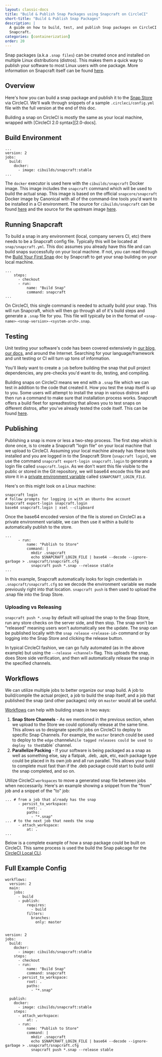 ```yaml
---
layout: classic-docs
title: "Build & Publish Snap Packages using Snapcraft on CircleCI"
short-title: "Build & Publish Snap Packages"
description: |
  A guide on how to build, test, and publish Snap packages on CircleCI using
  Snapcraft.
categories: [containerization]
order: 20
---
```


Snap packages (a.k.a `.snap files`) can be created once and installed on multiple Linux distributions (distros). This makes them a quick way to publish your software to most Linux users with one package. More information on Snapcraft itself can be found [here][snapcraft].

## Overview

Here's how you can build a snap package and publish it to the [Snap Store][snapcraft-store] via CircleCI. We'll walk through snippets of a sample `.circleci/config.yml` file with the full version at the end of this doc.

Building a snap on CircleCI is mostly the same as your local machine, wrapped with [CircleCI 2.0 syntax][2.0-docs].

## Build Environment

```
...
version: 2
jobs:
  build:
    docker:
      - image: cibuilds/snapcraft:stable
...
```

The `docker` executor is used here with the `cibuilds/snapcraft` Docker image. This image includes the `snapcraft` command which will be used to build the actual snap. This image is based on the official `snapcore/snapcraft` Docker image by Canonical with all of the command-line tools you'd want to be installed in a CI environment. The source for `cibuilds/snapcraft` can be found [here][cibuilds-snapcraft] and the source for the upstream image [here][snapcore-snapcraft].

## Running Snapcraft

To build a snap in any environment (local, company servers CI, etc) there needs to be a Snapcraft config file. Typically this will be located at `snap/snapcraft.yml`. This doc assumes you already have this file and can build snaps successfully on your local machine. If not, you can read through the [Build Your First Snap][snap-guide-1] doc by Snapcraft to get your snap building on your local machine.

```
...
    steps:
      - checkout
      - run:
          name: "Build Snap"
          command: snapcraft
...
```

On CircleCI, this single command is needed to actually build your snap. This will run Snapcraft, which will then go through all of it's build steps and generate a `.snap` file for you. This file will typically be in the format of `<snap-name>-<snap-version>-<system-arch>.snap`.

## Testing

Unit testing your software's code has been covered extensively in [our blog][blog], [our docs][docs], and around the Internet. Searching for your language/framework and unit testing or CI will turn up tons of information.

You'll likely want to create a `job` before building the snap that pull project dependencies, any pre-checks you'd want to do, testing, and compiling.

Building snaps on CircleCI means we end with a `.snap` file which we can test in addition to the code that created it. How you test the snap itself is up to you. Some users will attempt to install the snap in various distros and then run a command to make sure that installation process works. Snapcraft offers a build fleet for spreadtesting that allows you to test snaps on different distros, after you've already tested the code itself. This can be found [here][snapcraft-build].

## Publishing

Publishing a snap is more or less a two-step process. The first step which is done once, is to create a Snapcraft "login file" on your local machine that we upload to CircleCI. Assuming your local machine already has these tools installed and you are logged in to the Snapcraft Store (`snapcraft login`), we use the command `snapcraft export-login snapcraft.login` to generate a login file called `snapcraft.login`. As we don't want this file visible to the public or stored in the Git repository, we will base64 encode this file and store it in a [private environment variable][private-envars] called `$SNAPCRAFT_LOGIN_FILE`.

Here's on this might look on a Linux machine:

```
snapcraft login
# follow prompts for logging in with an Ubuntu One account
snapcraft export-login snapcraft.login
base64 snapcraft.login | xsel --clipboard
```

Once the base64 encoded version of the file is stored on CircleCI as a private environment variable, we can then use it within a build to automatically publish to the store.

```
...
      - run:
          name: "Publish to Store"
          command: |
            mkdir .snapcraft
            echo $SNAPCRAFT_LOGIN_FILE | base64 --decode --ignore-garbage > .snapcraft/snapcraft.cfg
            snapcraft push *.snap --release stable
...
```

In this example, Snapcraft automatically looks for login credentials in `.snapcraft/snapcraft.cfg` so we decode the environment variable we made previously right into that location. `snapcraft push` is then used to upload the .snap file into the Snap Store.

### Uploading vs Releasing

`snapcraft push *.snap` by default will upload the snap to the Snap Store, run any store checks on the server side, and then stop. The snap won't be "released" meaning users won't automatically see the update. The snap can be published locally with the `snap release <release-id>` command or by logging into the Snap Store and clicking the release button.

In typical CircleCI fashion, we can go fully automated (as in the above example) but using the `--release <channel>` flag. This uploads the snap, does Store side verification, and then will automatically release the snap in the specified channels. 


## Workflows

We can utilize multiple jobs to better organize our snap build. A job to build/compile the actual project, a job to build the snap itself, and a job that published the snap (and other packages) only on `master` would all be useful.

[Workflows][workflows] can help with building snaps in two ways:

1. **Snap Store Channels** - As we mentioned in the previous section, when we upload to the Store we could optionally release at the same time. This allows us to designate specific jobs on CircleCI to deploy to specific Snap Channels. For example, the `master` branch could be used to deploy to the `edge` channel` while tagged releases could be used to deploy to the `stable` channel.
1. **Parallelize Packing** - If your software is being packaged as a snap as well as something else, say a flatpak, .deb, .apk, etc, each package type could be placed in its own job and all run parallel. This allows your build to complete must fast than if the .deb package could start to build until the snap completed, and so on.

Utilize CircleCI `workspaces` to move a generated snap file between jobs when neccessarily. Here's an example showing a snippet from the "from" job and a snippet of the "to" job:

```
... # from a job that already has the snap
      - persist_to_workspace:
          root: .
          paths:
            - "*.snap"
... # to the next job that needs the snap
      - attach_workspace:
          at: .
...
```

Below is a complete example of how a snap package could be built on CircleCI. This same process is used the build the Snap pakcage for the [CircleCI Local CLI][local-cli-repo].


## Full Example Config

```
workflows:
  version: 2
  main:
    jobs:
      - build
      - publish:
          requires:
            - build
          filters:
            branches:
              only: master


version: 2
jobs:
  build:
    docker:
      - image: cibuilds/snapcraft:stable
    steps:
      - checkout
      - run:
          name: "Build Snap"
          command: snapcraft
      - persist_to_workspace:
          root: .
          paths:
            - "*.snap"

  publish:
    docker:
      - image: cibuilds/snapcraft:stable
    steps:
      - attach_workspace:
          at: .
      - run:
          name: "Publish to Store"
          command: |
            mkdir .snapcraft
            echo $SNAPCRAFT_LOGIN_FILE | base64 --decode --ignore-garbage > .snapcraft/snapcraft.cfg
            snapcraft push *.snap --release stable
```



[snapcraft]: https://snapcraft.io/
[snapcraft-store]: https://snapcraft.io/store
[snapcraft-build]: https://build.snapcraft.io/
[cibuilds-snapcraft]: https://github.com/cibuilds/snapcraft
[snapcore-snapcraft]: https://github.com/snapcore/snapcraft/tree/master/docker
[snap-guide-1]: https://docs.snapcraft.io/build-snaps/your-first-snap
[blog]: https://circleci.com/blog/
[docs]: https://circleci.com/docs/2.0/
[private-envars]: https://circleci.com/docs/2.0/env-vars/#adding-environment-variables-in-the-app
[workflows]: https://circleci.com/docs/2.0/workflows/
[local-cli-repo]: https://github.com/circleci/local-cli

